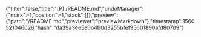 {"filter":false,"title":"[P] /README.md","undoManager":{"mark":-1,"position":-1,"stack":[]},"preview":{"path":"/README.md","previewer":"previewMarkdown"},"timestamp":1560521046026,"hash":"da39a3ee5e6b4b0d3255bfef95601890afd80709"}